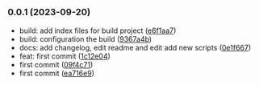 ## <small>0.0.1 (2023-09-20)</small>

* build: add index files for build project ([e6f1aa7](https://github.com/maxim-abro/mm-ui/commit/e6f1aa7))
* build: configuration the build ([9367a4b](https://github.com/maxim-abro/mm-ui/commit/9367a4b))
* docs: add changelog, edit readme and edit add new scripts ([0e1f667](https://github.com/maxim-abro/mm-ui/commit/0e1f667))
* feat: first commit ([1c12e04](https://github.com/maxim-abro/mm-ui/commit/1c12e04))
* first commit ([09f4c71](https://github.com/maxim-abro/mm-ui/commit/09f4c71))
* first commit ([ea716e9](https://github.com/maxim-abro/mm-ui/commit/ea716e9))



